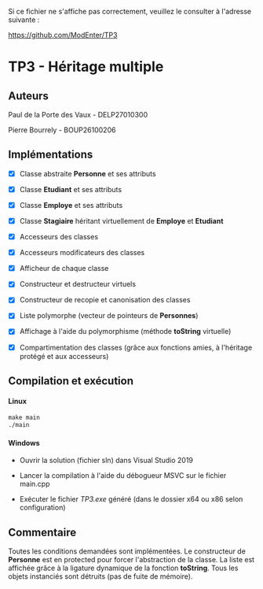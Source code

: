 Si ce fichier ne s'affiche pas correctement, veuillez le consulter à l'adresse suivante :

https://github.com/ModEnter/TP3



# TP3 - Héritage multiple

## Auteurs

Paul de la Porte des Vaux - DELP27010300

Pierre Bourrely - BOUP26100206



## Implémentations

- [x] Classe abstraite **Personne** et ses attributs
- [x] Classe **Etudiant** et ses attributs
- [x] Classe **Employe** et ses attributs
- [x] Classe **Stagiaire** héritant virtuellement de **Employe** et **Etudiant**
- [x] Accesseurs des classes
- [x] Accesseurs modificateurs des classes
- [x] Afficheur de chaque classe
- [x] Constructeur et destructeur virtuels
- [x] Constructeur de recopie et canonisation des classes
- [x] Liste polymorphe (vecteur de pointeurs de **Personnes**)
- [x] Affichage à l'aide du polymorphisme (méthode **toString** virtuelle)
- [x] Compartimentation des classes (grâce aux fonctions amies, à l'héritage protégé et aux accesseurs)



## Compilation et exécution

#### Linux

```makefile
make main
./main
```

#### Windows

- Ouvrir la solution (fichier sln) dans Visual Studio 2019

- Lancer la compilation à l'aide du débogueur MSVC sur le fichier main.cpp

- Exécuter le fichier *TP3.exe* généré (dans le dossier x64 ou x86 selon configuration)

  

## Commentaire

Toutes les conditions demandées sont implémentées. Le constructeur de **Personne** est en protected pour forcer l'abstraction de la classe. La liste est affichée grâce à la ligature dynamique de la fonction **toString**. Tous les objets instanciés sont détruits (pas de fuite de mémoire).